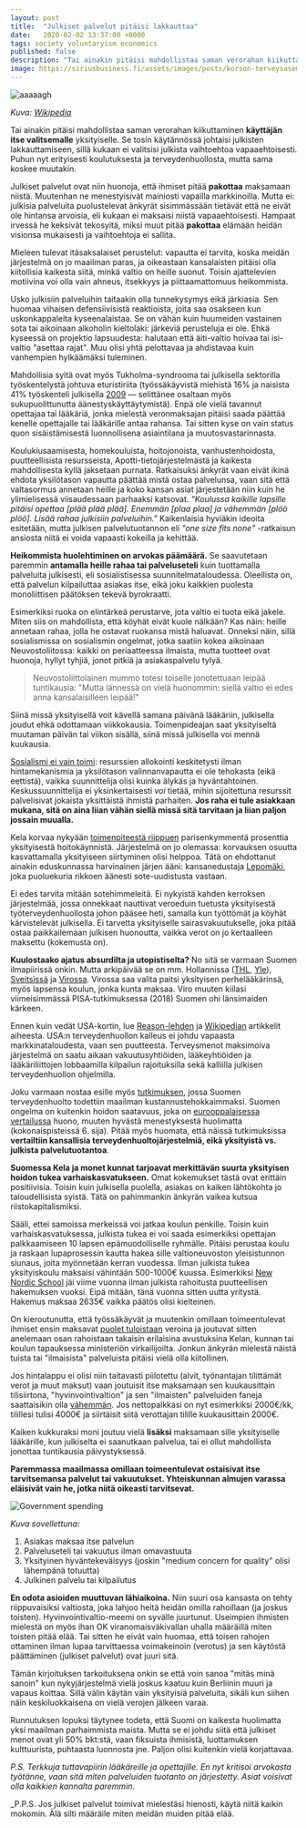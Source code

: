 ```yaml
---
layout: post
title:  "Julkiset palvelut pitäisi lakkauttaa"
date:   2020-02-02 13:37:00 +0000
tags: society voluntaryism economics
published: false
description: "Tai ainakin pitäisi mahdollistaa saman verorahan kiikuttaminen **käyttäjän itse valitsemalle** yksityiselle."
image: https://siriusbusiness.fi/assets/images/posts/korson-terveysasema.jpg
---
```


![aaaaagh](/assets/images/posts/korson-terveysasema.jpg)

_Kuva: [Wikipedia](https://fi.m.wikipedia.org/wiki/Tiedosto:Korson_terveysasema_-_Metsola_-_Vantaa_-_m.jpg)_

Tai ainakin pitäisi mahdollistaa saman verorahan kiikuttaminen **käyttäjän itse valitsemalle** yksityiselle. Se tosin käytännössä johtaisi julkisten lakkauttamiseen, sillä kukaan ei valitsisi julkista vaihtoehtoa vapaaehtoisesti. Puhun nyt erityisesti koulutuksesta ja terveydenhuollosta, mutta sama koskee muutakin.

Julkiset palvelut ovat niin huonoja, että ihmiset pitää **pakottaa** maksamaan niistä. Muutenhan ne menestyisivät mainiosti vapailla markkinoilla. Mutta ei: julkisia palveluita puolustelevat änkyrät sisimmässään tietävät että ne eivät ole hintansa arvoisia, eli kukaan ei maksaisi niistä vapaaehtoisesti. Hampaat irvessä he keksivät tekosyitä, miksi muut pitää **pakottaa** elämään heidän visionsa mukaisesti ja vaihtoehtoja ei sallita.

Mieleen tulevat itäsaksalaiset perustelut: vapautta ei tarvita, koska meidän järjestelmä on jo maailman paras, ja oikeastaan kansalaisten pitäisi olla kiitollisia kaikesta siitä, minkä valtio on heille suonut. Toisin ajattelevien motiivina voi olla vain ahneus, itsekkyys ja piittaamattomuus heikommista.

Usko julkisiin palveluihin taitaakin olla tunnekysymys eikä järkiasia. Sen huomaa vihaisen defensiivisistä reaktioista, joita saa osakseen kun uskonkappaleita kyseenalaistaa. Se on vähän kuin huumeiden vastainen sota tai aikoinaan alkoholin kieltolaki: järkeviä perusteluja ei ole. Ehkä kyseessä on projektio lapsuudesta: halutaan että äiti-valtio hoivaa tai isi-valtio "asettaa rajat". Muu olisi yhtä pelottavaa ja ahdistavaa kuin vanhempien hylkäämäksi tuleminen.

Mahdollisia syitä ovat myös Tukholma-syndrooma tai julkisella sektorilla työskentelystä johtuva eturistiriita (työssäkäyvistä miehistä 16% ja naisista 41% työskenteli julkisella [2009](https://www.stat.fi/til/tyokay/2009/04/tyokay_2009_04_2011-11-28_kat_001_fi.html) — selittänee osaltaan myös sukupuolittunutta äänestyskäyttäytymistä). Enpä ole vielä tavannut opettajaa tai lääkäriä, jonka mielestä veronmaksajan pitäisi saada päättää kenelle opettajalle tai lääkärille antaa rahansa. Tai sitten kyse on vain status quon sisäistämisestä luonnollisena asiaintilana ja muutosvastarinnasta.

Koulukiusaamisesta, homekouluista, hoitojonoista, vanhustenhoidosta, puutteellisista resursseista, Apotti-tietojärjestelmästä ja kaikesta mahdollisesta kyllä jaksetaan purnata. Ratkaisuksi änkyrät vaan eivät ikinä ehdota yksilötason vapautta päättää mistä ostaa palvelunsa, vaan sitä että valtasormus annetaan heille ja koko kansan asiat järjestetään niin kuin he ylimielisessä viisaudessaan parhaaksi katsovat. *"Koulussa kaikille lapsille pitäisi opettaa [plää plää plää]. Enemmän [plaa plaa] ja vähemmän [plöö plöö]. Lisää rahaa julkisiin palveluihin."* Kaikenlaisia hyviäkin ideoita esitetään, mutta julkisen palvelutuotannon eli *"one size fits none"* -ratkaisun ansiosta niitä ei voida vapaasti kokeilla ja kehittää.

**Heikommista huolehtiminen on arvokas päämäärä.** Se saavutetaan paremmin **antamalla heille rahaa tai palveluseteli** kuin tuottamalla palveluita julkisesti, eli sosialistisessa suunnitelmataloudessa. Oleellista on, että palvelun kilpailuttaa asiakas itse, eikä joku kaikkien puolesta monoliittisen päätöksen tekevä byrokraatti.

Esimerkiksi ruoka on elintärkeä perustarve, jota valtio ei tuota eikä jakele. Miten siis on mahdollista, että köyhät eivät kuole nälkään? Kas näin: heille annetaan rahaa, jolla he ostavat ruokansa mistä haluavat. Onneksi näin, sillä sosialismissa on sosialismin ongelmat, jotka saatiin kokea aikoinaan Neuvostoliitossa: kaikki on periaatteessa ilmaista, mutta tuotteet ovat huonoja, hyllyt tyhjiä, jonot pitkiä ja asiakaspalvelu tylyä.

> Neuvostoliittolainen mummo totesi toiselle jonotettuaan leipää tuntikausia: "Mutta lännessä on vielä huonommin: siellä valtio ei edes anna kansalaisilleen leipää!"

Siinä missä yksityisellä voit kävellä samana päivänä lääkäriin, julkisella joudut ehkä odottamaan viikkokausia. Toimenpideajan saat yksityiseltä muutaman päivän tai viikon sisällä, siinä missä julkisella voi mennä kuukausia.

[Sosialismi ei vain toimi](https://fi.wikipedia.org/wiki/Talouslaskennan_ongelma): resurssien allokointi keskitetysti ilman hintamekanismia ja yksilötason valinnanvapautta ei ole tehokasta (eikä eettistä), vaikka suunnittelija olisi kuinka älykäs ja hyväntahtoinen. Keskussuunnittelija ei yksinkertaisesti *voi* tietää, mihin sijoitettuna resurssit palvelisivat jokaista yksittäistä ihmistä parhaiten. **Jos raha ei tule asiakkaan mukana, sitä on aina liian vähän siellä missä sitä tarvitaan ja liian paljon jossain muualla.**

Kela korvaa nykyään [toimenpiteestä riippuen](https://www.kela.fi/documents/10180/0/Sairaanhoitokorvausten%20taksat%201.1.2020%20%28pdf%29/c6c2c162-16a5-4faf-b38b-4d656cad4693) parisenkymmentä prosenttia yksityisestä hoitokäynnistä. Järjestelmä on jo olemassa: korvauksen osuutta kasvattamalla yksityiseen siirtyminen olisi helppoa. Tätä on ehdottanut ainakin eduskunnassa harvinainen järjen ääni: kansanedustaja [Lepomäki](https://yle.fi/uutiset/3-10095689), joka puoluekuria rikkoen äänesti sote-uudistusta vastaan.

Ei edes tarvita mitään sotehimmeleitä. Ei nykyistä kahden kerroksen järjestelmää, jossa onnekkaat nauttivat veroeduin tuetusta yksityisestä työterveydenhuollosta johon pääsee heti, samalla kun työttömät ja köyhät kärvistelevät julkisella. Ei tarvetta yksityiselle sairasvakuutukselle, joka pitää ostaa paikkailemaan julkisen huonoutta, vaikka verot on jo kertaalleen maksettu (kokemusta on).

**Kuulostaako ajatus absurdilta ja utopistiselta?** No sitä se varmaan Suomen ilmapiirissä onkin. Mutta arkipäivää se on mm. Hollannissa ([THL](https://www.julkari.fi/bitstream/handle/10024/135738/Mallia%20Hollannin%20terveydenhuoltoj%C3%A4rjestelm%C3%A4st%C3%A4.pdf), [Yle](https://yle.fi/uutiset/3-10232480)), [Sveitsissä](https://en.wikipedia.org/wiki/Healthcare_in_Switzerland) ja [Virossa](https://www.haigekassa.ee/en/people/health-care-services/estonian-health-care-system). Virossa saa valita paitsi yksityisen perhelääkärinsä, myös lapsensa koulun, jonka kunta maksaa. Viro muuten kiilasi viimeisimmässä PISA-tutkimuksessa (2018) Suomen ohi länsimaiden kärkeen.

Ennen kuin vedät USA-kortin, lue [Reason-lehden](https://reason.com/2019/08/26/health-care-spending-is-out-of-control/) ja [Wikipedian](https://en.wikipedia.org/wiki/Health_care_in_the_United_States) artikkelit aiheesta. USA:n terveydenhuollon kalleus ei johdu vapaasta markkinataloudesta, vaan sen puutteesta. Terveysmenot maksimoiva järjestelmä on saatu aikaan vakuutusyhtiöiden, lääkeyhtiöiden ja lääkäriliittojen lobbaamilla kilpailun rajoituksilla sekä kalliilla julkisen terveydenhuollon ohjelmilla.

Joku varmaan nostaa esille myös [tutkimuksen](https://www.thelancet.com/journals/lancet/article/PIIS0140-6736%2818%2930994-2/fulltext), jossa Suomen terveydenhuolto todettiin maailman kustannustehokkaimmaksi. Suomen ongelma on kuitenkin hoidon saatavuus, joka on [eurooppalaisessa vertailussa](https://healthpowerhouse.com/media/EHCI-2018/EHCI-2018-index-matrix-A3-sheet.pdf) huono, muuten hyvästä menestyksestä huolimatta (kokonaispisteissä 6. sija). Pitää myös huomata, että näissä tutkimuksissa **vertailtiin kansallisia terveydenhuoltojärjestelmiä, eikä yksityistä vs. julkista palvelutuotantoa**.

**Suomessa Kela ja monet kunnat tarjoavat merkittävän suurta yksityisen hoidon tukea varhaiskasvatukseen.** Omat kokemukset tästä ovat erittäin positiivisia. Toisin kuin julkisella puolella, asiakas on kaiken lähtökohta jo taloudellisista syistä. Tätä on pahimmankin änkyrän vaikea kutsua riistokapitalismiksi.

Sääli, ettei samoissa merkeissä voi jatkaa koulun penkille. Toisin kuin varhaiskasvatuksessa, julkista tukea ei voi saada esimerkiksi opettajan palkkaamiseen 10 lapsen epämuodolliselle ryhmälle. Pitäisi perustaa koulu ja raskaan lupaprosessin kautta hakea sille valtioneuvoston yleisistunnon siunaus, joita myönnetään kerran vuodessa. Ilman julkista tukea yksityiskoulu maksaisi vähintään 500-1000€ kuussa. Esimerkiksi [New Nordic School](https://yle.fi/uutiset/3-10178283) jäi viime vuonna ilman julkista rahoitusta puutteellisen hakemuksen vuoksi. Eipä mitään, tänä vuonna sitten uutta yritystä. Hakemus maksaa 2635€ vaikka päätös olisi kielteinen.

On kieroutunutta, että työssäkäyvät ja muutenkin omillaan toimeentulevat ihmiset ensin maksavat [puolet tuloistaan](https://veroaste.fi) veroina ja joutuvat sitten anelemaan osan rahoistaan takaisin erilaisina avustuksina Kelan, kunnan tai koulun tapauksessa ministeriön virkailijoilta. Jonkun änkyrän mielestä näistä tuista tai "ilmaisista" palveluista pitäisi vielä olla kiitollinen.

Jos hintalappu ei olisi niin taitavasti piilotettu (alvit, työnantajan tilittämät verot ja muut maksut) vaan joutuisit itse maksamaan sen kuukausittain tilisiirtona, "hyvinvointivaltion" ja sen "ilmaisten" palveluiden faneja saattaisikin olla [vähemmän](https://www.hs.fi/kotimaa/art-2000006403887.html). Jos nettopalkkasi on nyt esimerkiksi 2000€/kk, tilillesi tulisi 4000€ ja siirtäisit siitä verottajan tilille kuukausittain 2000€.

Kaiken kukkuraksi moni joutuu vielä **lisäksi** maksamaan sille yksityiselle lääkärille, kun julkiselta ei saanutkaan palvelua, tai ei ollut mahdollista jonottaa tuntikausia päivystyksessä.

**Paremmassa maailmassa omillaan toimeentulevat ostaisivat itse tarvitsemansa palvelut tai vakuutukset. Yhteiskunnan almujen varassa eläisivät vain he, jotka niitä oikeasti tarvitsevat.**

![Government spending](/assets/images/posts/government-spending.jpg)

_Kuva sovellettuna:_

1. Asiakas maksaa itse palvelun
2. Palveluseteli tai vakuutus ilman omavastuuta
3. Yksityinen hyväntekeväisyys (joskin "medium concern for quality" olisi lähempänä totuutta)
4. Julkinen palvelu tai kilpailutus

**En odota asioiden muuttuvan lähiaikoina.** Niin suuri osa kansasta on tehty riippuvaisiksi valtiosta, joka lahjoo heitä heidän omilla rahoillaan (ja joskus toisten). Hyvinvointivaltio-meemi on syvälle juurtunut. Useimpien ihmisten mielestä on myös ihan OK viranomaisväkivallan uhalla määräillä miten toisten pitää elää. Tai sitten he eivät vain huomaa, että toisen rahojen ottaminen ilman lupaa tarvittaessa voimakeinoin (verotus) ja sen käytöstä päättäminen (julkiset palvelut) ovat juuri sitä.

Tämän kirjoituksen tarkoituksena onkin se että voin sanoa "mitäs minä sanoin" kun nykyjärjestelmä vielä joskus kaatuu kuin Berliinin muuri ja vapaus koittaa. Sillä välin käytän vain yksityisiä palveluita, sikäli kun siihen näin keskiluokkaisena on vielä verojen jälkeen varaa.

Runnutuksen lopuksi täytynee todeta, että Suomi on kaikesta huolimatta yksi maailman parhaimmista maista. Mutta se ei johdu siitä että julkiset menot ovat yli 50% bkt:stä, vaan fiksuista ihmisistä, luottamuksen kulttuurista, puhtaasta luonnosta jne. Paljon olisi kuitenkin vielä korjattavaa.

_P.S. Terkkuja tuttavapiirin lääkäreille ja opettajille. En nyt kritisoi arvokasta työtänne, vaan sitä miten palveluiden tuotanto on järjestetty. Asiat voisivat olla kaikkien kannalta paremmin._

_P.P.S. Jos julkiset palvelut toimivat mielestäsi hienosti, käytä niitä kaikin mokomin. Älä silti määräile miten meidän muiden pitää elää.
